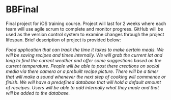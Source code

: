 # BBFinal
Final project for iOS training course.  Project will last for 2 weeks where each team will use agile scrum to complete and monitor progress.  GitHub will be used as the version control system to examine changes through the project lifespan.  Brief description of project is provided below:

_Food application that can track the time it takes to make certain meals. We will be saving recipes and times internally. We will grab the current lat and long to find the current weather and offer some suggestions based on the current temperature. People will be able to post there creations on social media via there camera or a prebuilt recipe picture. There will be a timer that will make a sound whenever the next step of cooking will commence or finish. We will have a predefined database that will hold a default amount of receipes. Users will be able to add internally what they made and that will be added to the database._
